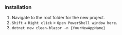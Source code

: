### Installation 
1. Navigate to the root folder for the new project. 
2. `Shift` + `Right click` > `Open PowerShell window here`. 
3. `dotnet new clean-blazor -n {YourNewAppName}` 